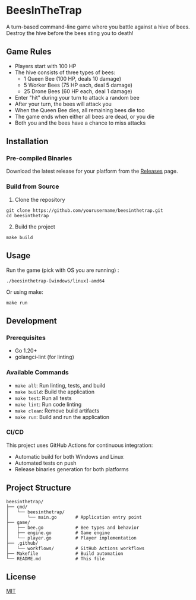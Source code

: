 # BeesInTheTrap

A turn-based command-line game where you battle against a hive of bees. Destroy the hive before the bees sting you to death!

## Game Rules
- Players start with 100 HP
- The hive consists of three types of bees:
  - 1 Queen Bee (100 HP, deals 10 damage)
  - 5 Worker Bees (75 HP each, deal 5 damage)
  - 25 Drone Bees (60 HP each, deal 1 damage)
- Enter "hit" during your turn to attack a random bee
- After your turn, the bees will attack you
- When the Queen Bee dies, all remaining bees die too
- The game ends when either all bees are dead, or you die
- Both you and the bees have a chance to miss attacks

## Installation

### Pre-compiled Binaries

Download the latest release for your platform from the [Releases](https://github.com/lewwolfe/beesinthetrap/releases) page.

### Build from Source

1. Clone the repository
```
git clone https://github.com/yourusername/beesinthetrap.git
cd beesinthetrap
```

2. Build the project
```
make build
```

## Usage

Run the game (pick with OS you are running) :
```
./beesinthetrap-[windows/linux]-amd64
```

Or using make:
```
make run
```

## Development

### Prerequisites

- Go 1.20+
- golangci-lint (for linting)

### Available Commands

- `make all`: Run linting, tests, and build
- `make build`: Build the application
- `make test`: Run all tests
- `make lint`: Run code linting
- `make clean`: Remove build artifacts
- `make run`: Build and run the application

### CI/CD

This project uses GitHub Actions for continuous integration:

- Automatic build for both Windows and Linux
- Automated tests on push
- Release binaries generation for both platforms

## Project Structure

```
beesinthetrap/
├── cmd/
│   └── beesinthetrap/
│       └── main.go       # Application entry point
├── game/
│   ├── bee.go            # Bee types and behavior
│   ├── engine.go         # Game engine
│   └── player.go         # Player implementation
├── .github/
│   └── workflows/        # GitHub Actions workflows
├── Makefile              # Build automation
└── README.md             # This file
```

## License

[MIT](LICENSE)